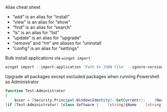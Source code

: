 Alias cheat sheet

- “add” is an alias for “install”
- “view” is an alias for “show”
- “find” is an alias for “search”
- “ls” is an alias for “list”
- “update” is an alias for “upgrade”
- “remove” and “rm” are aliases for “uninstall
- “config” is an alias for “settings”

Bulk install applications via `winget import`

```PowerShell
winget import --import-application 'Path to JSON file' --ignore-versions
```

Upgrade all packages except excluded packages when running Powershell  
as Administrator  

```PowerShell
function Test-Administrator
{
    $user = [Security.Principal.WindowsIdentity]::GetCurrent();    (New-Object Security.Principal.WindowsPrincipal $user).IsInRole([Security.Principal.WindowsBuiltinRole]::Administrator)
}if (Test-Administrator) {class Software {    [string]$Name    [string]$Id    [string]$Version    [string]$AvailableVersion}$upgradeResult = winget upgrade | Out-String$lines = $upgradeResult.Split([Environment]::NewLine)# Find the line that starts with Name, it contains the header$fl = 0while (-not $lines[$fl].StartsWith("Name")){    $fl++}# Line $i has the header, we can find char where we find ID and Version$idStart = $lines[$fl].IndexOf("Id")$versionStart = $lines[$fl].IndexOf("Version")$availableStart = $lines[$fl].IndexOf("Available")$sourceStart = $lines[$fl].IndexOf("Source")# Now cycle in real package and split accordingly$upgradeList = @()For ($i = $fl + 1; $i -le $lines.Length; $i++){    $line = $lines[$i]    if ($line.Length -gt ($availableStart + 1) -and -not $line.StartsWith('-'))    {        $name = $line.Substring(0, $idStart).TrimEnd()        $id = $line.Substring($idStart, $versionStart - $idStart).TrimEnd()        $version = $line.Substring($versionStart, $availableStart - $versionStart).TrimEnd()        $available = $line.Substring($availableStart, $sourceStart - $availableStart).TrimEnd()        $software = [Software]::new()        $software.Name = $name;        $software.Id = $id;        $software.Version = $version        $software.AvailableVersion = $available;        $upgradeList += $software    }}$upgradeList | Format-Table$toSkip = @('Microsoft.Office','Microsoft.Teams','Discord.Discord','VMware.WorkstationPro''TeamViewer.TeamViewer.Host')foreach ($package in $upgradeList){    if (-not ($toSkip -contains $package.Id))    {        Write-Host "Going to upgrade package $($package.id)"        & winget upgrade $package.id    }    else    {        Write-Host "Skipped upgrade to package $($package.id)"    }}}
```